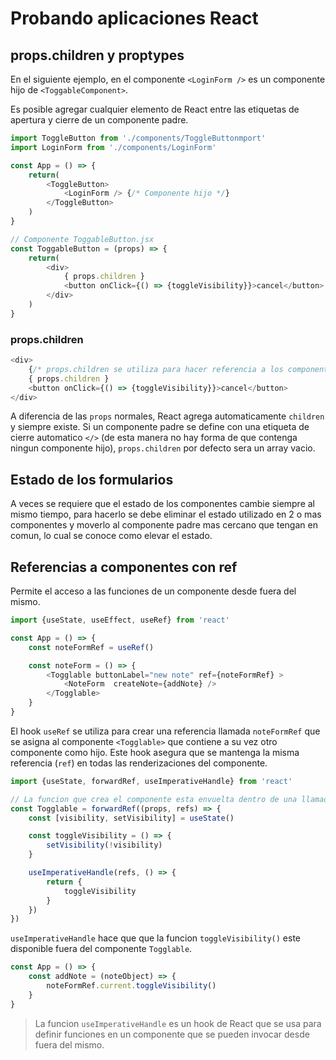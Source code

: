 # Probando aplicaciones React

## props.children y proptypes

En el siguiente ejemplo, en el componente `<LoginForm />` es un componente hijo de `<ToggableComponent>`.

Es posible agregar cualquier elemento de React entre las etiquetas de apertura y cierre de un componente padre.

```js
import ToggleButton from './components/ToggleButtonmport'
import LoginForm from './components/LoginForm'

const App = () => {
    return(
        <ToggleButton>
            <LoginForm /> {/* Componente hijo */}
        </ToggleButton>
    )
}

// Componente ToggableButton.jsx
const ToggableButton = (props) => {
    return(
        <div>
            { props.children }
            <button onClick={() => {toggleVisibility}}>cancel</button>
        </div>
    )
}
```

### props.children

```js
<div>
    {/* props.children se utiliza para hacer referencia a los componentes hijos de un componente // en este caso al componente <LoginForm> como se definio en el ejemplo anterior */}
    { props.children }
    <button onClick={() => {toggleVisibility}}>cancel</button>
</div>
```

A diferencia de las `props` normales, React agrega automaticamente `children` y siempre existe. Si un componente padre se define con una etiqueta de cierre automatico `</>` (de esta manera no hay forma de que contenga ningun componente hijo), `props.children` por defecto sera un array vacio.

## Estado de los formularios

A veces se requiere que el estado de los componentes cambie siempre al mismo tiempo, para hacerlo se debe eliminar el estado utilizado en 2 o mas componentes y moverlo al componente padre mas cercano que tengan en comun, lo cual se conoce como elevar el estado.

## Referencias a componentes con ref

Permite el acceso a las funciones de un componente desde fuera del mismo.

```js
import {useState, useEffect, useRef} from 'react'

const App = () => {
    const noteFormRef = useRef()

    const noteForm = () => {
        <Togglable buttonLabel="new note" ref={noteFormRef} >
            <NoteForm  createNote={addNote} />
        </Togglable>
    }
}
```

El hook `useRef` se utiliza para crear una referencia llamada `noteFormRef` que se asigna al componente `<Togglable>` que contiene a su vez otro componente como hijo. Este hook asegura que se mantenga la misma referencia (`ref`) en todas las renderizaciones del componente.

```js
import {useState, forwardRef, useImperativeHandle} from 'react'

// La funcion que crea el componente esta envuelta dentro de una llamada a la funcion `forwardRef`, asi el componente puede acceder a la referencia que le fue asignada 
const Togglable = forwardRef((props, refs) => {
    const [visibility, setVisibility] = useState()

    const toggleVisibility = () => {
        setVisibility(!visibility)        
    }

    useImperativeHandle(refs, () => {
        return {
            toggleVisibility
        }
    })
})
```

`useImperativeHandle` hace que que la funcion `toggleVisibility()` este disponible fuera del componente `Togglable`.

```js
const App = () => {
    const addNote = (noteObject) => {
        noteFormRef.current.toggleVisibility()
    }
}
```

> La funcion `useImperativeHandle` es un hook de React que se usa para definir funciones en un componente que se pueden invocar desde fuera del mismo.
